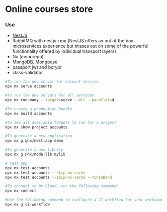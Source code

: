 # Online courses store 

### Use
- [NestJS](https://nestjs.com/)
- RabbitMQ with nestjs-rmq (NestJS offers an out of the box microservices experience but misses out on some of the powerful functionality offered by individual transport layers)
- Nx (monorepo)
- MongoDB, Mongoose
- passport jwt and bcrypt
- class-validator


```sh
#To run the dev server for account service
npx nx serve accounts

#To run the dev servers for all services
npx nx run-many --target=serve --all --parallel=4

#To create a production bundle
npx nx build accounts

#To see all available targets to run for a project
npx nx show project accounts

#To generate a new application
npx nx g @nx/nest:app demo

#To generate a new library
npx nx g @nx/node:lib mylib

# Test app
npx nx test accounts
npx nx test accounts --skip-nx-cache
npx nx test accounts --skip-nx-cache --runInBand 

#To connect to Nx Cloud, run the following command:
npx nx connect

#Use the following command to configure a CI workflow for your workspace:
npx nx g ci-workflow
```